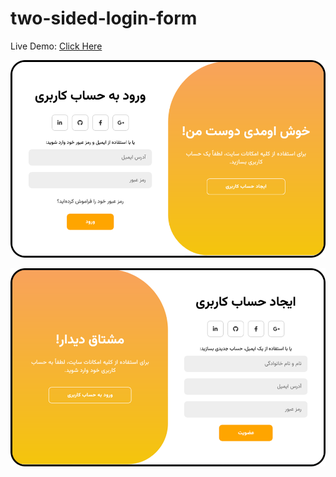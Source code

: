 # two-sided-login-form
Live Demo: [Click Here](https://reza-qalekhani.github.io/two-sided-login-form/)

![two-sided-login-form-demo00](/img/login-00.png)

![two-sided-login-form-demo01](/img/login-01.png)